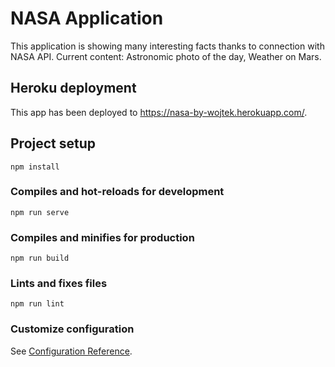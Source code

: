 # NASA Application
This application is showing many interesting facts thanks to connection with NASA API.
Current content: Astronomic photo of the day, Weather on Mars.

## Heroku deployment
This app has been deployed to https://nasa-by-wojtek.herokuapp.com/.

## Project setup
```
npm install
```

### Compiles and hot-reloads for development
```
npm run serve
```

### Compiles and minifies for production
```
npm run build
```

### Lints and fixes files
```
npm run lint
```

### Customize configuration
See [Configuration Reference](https://cli.vuejs.org/config/).
